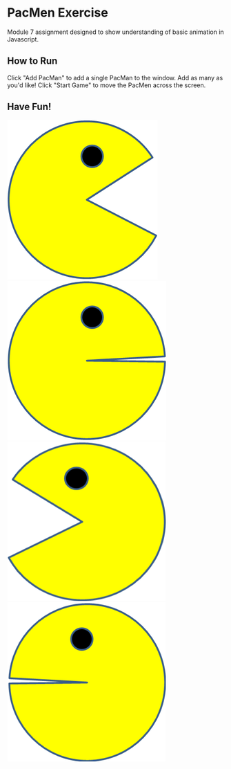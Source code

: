 # PacMen Exercise

Module 7 assignment designed to show understanding of basic animation in Javascript. 

## How to Run

Click "Add PacMan" to add a single PacMan to the window. Add as many as you'd like!
Click "Start Game" to move the PacMen across the screen.

## Have Fun!


<img src="PacMan1.png">
<img src="PacMan2.png">
<img src="PacMan3.png">
<img src="PacMan4.png">
